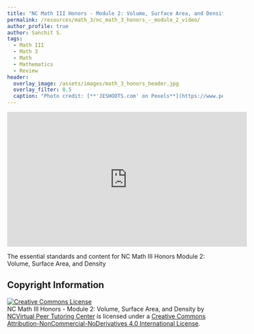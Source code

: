 ```yaml
---
title: "NC Math III Honors - Module 2: Volume, Surface Area, and Density"
permalink: /resources/math_3/nc_math_3_honors_-_module_2_video/
author_profile: true
author: Sanchit S.
tags:
  - Math III
  - Math 3
  - Math
  - Mathematics
  - Review
header:
  overlay_image: /assets/images/math_3_honors_header.jpg 
  overlay_filter: 0.5
  caption: "Photo credit: [**'JESHOOTS.com' on Pexels**](https://www.pexels.com/photo/person-holding-a-chalk-in-front-of-the-chalk-board-714699/)"
---
```

<iframe width="560" height="315" src="https://ncvps.yuja.com/V/Video?v=2377176&node=8521650&a=958600412&preload=false" frameborder="0" webkitallowfullscreen mozallowfullscreen allowfullscreen></iframe>

The essential standards and content for NC Math III Honors Module 2: Volume, Surface Area, and Density

## Copyright Information
<a rel="license" href="http://creativecommons.org/licenses/by-nc-nd/4.0/"><img alt="Creative Commons License" style="border-width:0" src="https://i.creativecommons.org/l/by-nc-nd/4.0/88x31.png" /></a><br /><span xmlns:dct="http://purl.org/dc/terms/" href="http://purl.org/dc/dcmitype/MovingImage" property="dct:title" rel="dct:type"> NC Math III Honors - Module 2: Volume, Surface Area, and Density</span> by <a xmlns:cc="http://creativecommons.org/ns#" href="https://ptcresources.github.io/resources/math_3/nc_math_3_honors_-_module_2/" property="cc:attributionName" rel="cc:attributionURL">NCVirtual Peer Tutoring Center</a> is licensed under a <a rel="license" href="http://creativecommons.org/licenses/by-nc-nd/4.0/">Creative Commons Attribution-NonCommercial-NoDerivatives 4.0 International License</a>.